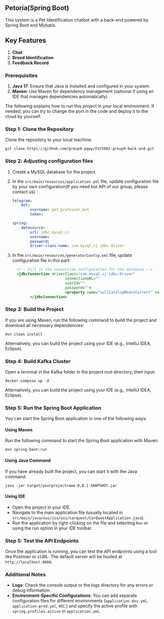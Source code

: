 ## Petoria(Spring Boot)

This system is a Pet Identification chatbot with a back-end powered by Spring Boot and Mybatis.

## Key Features

1. **Chat**
2. **Breed Identification**
3. **Feedback Record**

### Prerequisites

1. **Java 17**: Ensure that Java is installed and configured in your system.
2. **Maven**: Use Maven for dependency management (optional if using an IDE that manages dependencies automatically)

The following explains how to run this project in your local environment. If needed, you can try to change the port in the code and deploy it to the cloud by yourself.

### Step 1: Clone the Repository

Clone the repository to your local machine:

```
git clone https://github.com/group9-pqwy/ISY5002-group9-back-end.git
```

### Step 2: Adjusting configuration files

1. Create a MySQL database for the project.

2. In the `src/main/resources/application.yml` file, update configuration file by your own configuration(If you need bot API of our group, please contact us) :

   ``` yml
   telegram:
       bot:
           username: pet_professor_bot
           token: 
   
   spring:
       datasource:
           url: jdbc:mysql://
           username: 
           password: 
           driver-class-name: com.mysql.cj.jdbc.Driver
   ```

3. In the `src/main/resources/generatorConfig.xml` file, update configuration file in this part:

   ``` xml
     <!-- Fill in the connection configuration for the database -->
     <jdbcConnection driverClass="com.mysql.cj.jdbc.Driver"
                           connectionURL=""
                           userId=""
                           password="">
                           <property name="nullCatalogMeansCurrent" value="true" />
           </jdbcConnection>
   ```

### Step 3: Build the Project

If you are using Maven, run the following command to build the project and download all necessary dependencies:

```
mvn clean install
```

Alternatively, you can build the project using your IDE (e.g., IntelliJ IDEA, Eclipse).

### Step 4: Build Kafka Cluster

Open a terminal in the Kafka folder in the project root directory, then input:

```
docker-compose up -d
```

Alternatively, you can build the project using your IDE (e.g., IntelliJ IDEA, Eclipse).

### Step 5: Run the Spring Boot Application

You can start the Spring Boot application in one of the following ways:

#### Using Maven

Run the following command to start the Spring Boot application with Maven:

```
mvn spring-boot:run
```

#### Using Java Command

If you have already built the project, you can start it with the Java command:

```
java -jar target/yourprojectname-0.0.1-SNAPSHOT.jar
```

#### Using IDE

- Open the project in your IDE.
- Navigate to the main application file (usually located in `src/main/java/nus/iss/ais/carquest/CarQuestApplication.java`).
- Run the application by right-clicking on the file and selecting `Run` or using the run option in your IDE toolbar.

### Step 5: Test the API Endpoints

Once the application is running, you can test the API endpoints using a tool like Postman or cURL. The default server will be hosted at `http://localhost:8080`.

### Additional Notes

- **Logs**: Check the console output or the logs directory for any errors or debug information.
- **Environment-Specific Configurations**: You can add separate configuration files for different environments (`application-dev.yml`, `application-prod.yml`, etc.) and specify the active profile with `spring.profiles.active` in `application.yml`.

